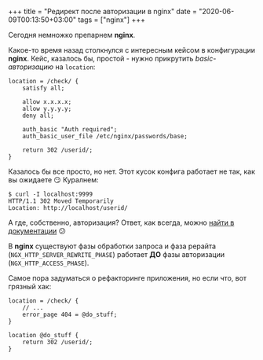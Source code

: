 +++
title = "Редирект после авторизации в nginx"
date = "2020-06-09T00:13:50+03:00"
tags = ["nginx"]
+++

Сегодня немножко препарнем **nginx**.

Какое-то время назад столкнулся с интересным кейсом в конфигурации **nginx**. Кейс, казалось бы, простой - нужно
прикрутить *basic-авторизацию* на `location`:

```text
location = /check/ {
    satisfy all;
    
    allow x.x.x.x;
    allow y.y.y.y;
    deny all;
    
    auth_basic "Auth required";
    auth_basic_user_file /etc/nginx/passwords/base;
    
    return 302 /userid/;
}
```

Казалось бы все просто, но нет. Этот кусок конфига работает не так, как вы ожидаете 😏 Куралнем:

```shell script
$ curl -I localhost:9999
HTTP/1.1 302 Moved Temporarily
Location: http://localhost/userid/
```

А где, собственно, авторизация? Ответ, как всегда, можно [найти в документации](http://nginx.org/en/docs/dev/development_guide.html#http_phases) 😕

В **nginx** существуют фазы обработки запроса и фаза рерайта (`NGX_HTTP_SERVER_REWRITE_PHASE`) работает **ДО** фазы
авторизации (`NGX_HTTP_ACCESS_PHASE`).

Самое пора задуматься о рефакторинге приложения, но если что, вот грязный хак:

```text
location = /check/ {
    // ...
    error_page 404 = @do_stuff;
}

location @do_stuff {
    return 302 /userid/;
}
```
